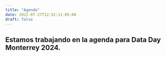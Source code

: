 ```yaml
---
title: "Agenda"
date: 2022-07-27T12:52:11-05:00
draft: false
---
```


## Estamos trabajando en la agenda para **Data Day Monterrey 2024**.

<img src="/dataday/images/trabajando.png" alt="" class="img-fluid mx-auto d-block">    
